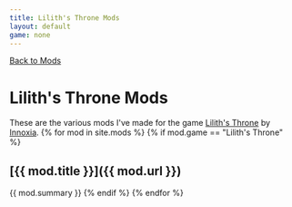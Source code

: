```yaml
---
title: Lilith's Throne Mods
layout: default
game: none
---
```

[Back to Mods](../)

# Lilith's Throne Mods
These are the various mods I've made for the game [Lilith's Throne](https://www.github.com/innoxia/liliths-throne-public) by [Innoxia](https://www.github.com/innoxia).
{% for mod in site.mods %}
{% if mod.game == "Lilith's Throne" %}
## [{{ mod.title }}]({{ mod.url }})
{{ mod.summary }}
{% endif %}
{% endfor %}
